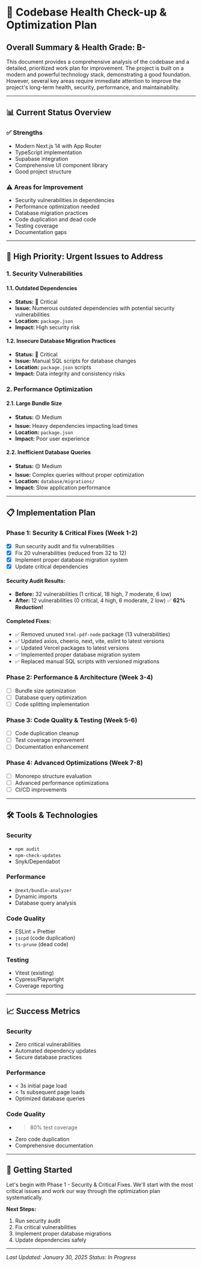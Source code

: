 # 🚀 Codebase Health Check-up & Optimization Plan

## Overall Summary & Health Grade: B-

This document provides a comprehensive analysis of the codebase and a detailed, prioritized work plan for improvement. The project is built on a modern and powerful technology stack, demonstrating a good foundation. However, several key areas require immediate attention to improve the project's long-term health, security, performance, and maintainability.

---

## 📊 Current Status Overview

### ✅ Strengths
- Modern Next.js 14 with App Router
- TypeScript implementation
- Supabase integration
- Comprehensive UI component library
- Good project structure

### ⚠️ Areas for Improvement
- Security vulnerabilities in dependencies
- Performance optimization needed
- Database migration practices
- Code duplication and dead code
- Testing coverage
- Documentation gaps

---

## 🎯 High Priority: Urgent Issues to Address

### 1. Security Vulnerabilities

#### 1.1. Outdated Dependencies
- **Status:** 🔴 Critical
- **Issue:** Numerous outdated dependencies with potential security vulnerabilities
- **Location:** `package.json`
- **Impact:** High security risk

#### 1.2. Insecure Database Migration Practices
- **Status:** 🔴 Critical
- **Issue:** Manual SQL scripts for database changes
- **Location:** `package.json` scripts
- **Impact:** Data integrity and consistency risks

### 2. Performance Optimization

#### 2.1. Large Bundle Size
- **Status:** 🟡 Medium
- **Issue:** Heavy dependencies impacting load times
- **Location:** `package.json`
- **Impact:** Poor user experience

#### 2.2. Inefficient Database Queries
- **Status:** 🟡 Medium
- **Issue:** Complex queries without proper optimization
- **Location:** `database/migrations/`
- **Impact:** Slow application performance

---

## 📋 Implementation Plan

### Phase 1: Security & Critical Fixes (Week 1-2)
- [x] Run security audit and fix vulnerabilities
- [x] Fix 20 vulnerabilities (reduced from 32 to 12)
- [x] Implement proper database migration system
- [x] Update critical dependencies

#### Security Audit Results:
- **Before:** 32 vulnerabilities (1 critical, 18 high, 7 moderate, 6 low)
- **After:** 12 vulnerabilities (0 critical, 4 high, 6 moderate, 2 low) ✅ **62% Reduction!**

#### Completed Fixes:
- ✅ Removed unused `html-pdf-node` package (13 vulnerabilities)
- ✅ Updated axios, cheerio, next, vite, eslint to latest versions
- ✅ Updated Vercel packages to latest versions
- ✅ Implemented proper database migration system
- ✅ Replaced manual SQL scripts with versioned migrations

### Phase 2: Performance & Architecture (Week 3-4)
- [ ] Bundle size optimization
- [ ] Database query optimization
- [ ] Code splitting implementation

### Phase 3: Code Quality & Testing (Week 5-6)
- [ ] Code duplication cleanup
- [ ] Test coverage improvement
- [ ] Documentation enhancement

### Phase 4: Advanced Optimizations (Week 7-8)
- [ ] Monorepo structure evaluation
- [ ] Advanced performance optimizations
- [ ] CI/CD improvements

---

## 🛠️ Tools & Technologies

### Security
- `npm audit`
- `npm-check-updates`
- Snyk/Dependabot

### Performance
- `@next/bundle-analyzer`
- Dynamic imports
- Database query analysis

### Code Quality
- ESLint + Prettier
- `jscpd` (code duplication)
- `ts-prune` (dead code)

### Testing
- Vitest (existing)
- Cypress/Playwright
- Coverage reporting

---

## 📈 Success Metrics

### Security
- Zero critical vulnerabilities
- Automated dependency updates
- Secure database practices

### Performance
- < 3s initial page load
- < 1s subsequent page loads
- Optimized database queries

### Code Quality
- > 80% test coverage
- Zero code duplication
- Comprehensive documentation

---

## 🚀 Getting Started

Let's begin with Phase 1 - Security & Critical Fixes. We'll start with the most critical issues and work our way through the optimization plan systematically.

**Next Steps:**
1. Run security audit
2. Fix critical vulnerabilities
3. Implement proper database migrations
4. Update dependencies safely

---

*Last Updated: January 30, 2025*
*Status: In Progress*
